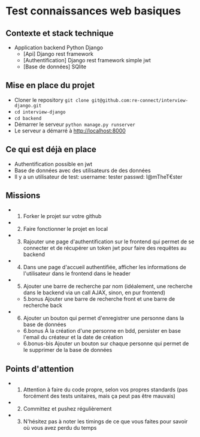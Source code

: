 # Test connaissances web basiques

## Contexte et stack technique

- Application backend Python Django
  - [Api] Django rest framework
  - [Authentification] Django rest framework simple jwt
  - [Base de données] SQlite

## Mise en place du projet

- Cloner le repository `git clone git@github.com:re-connect/interview-django.git`
- `cd interview-django`
- `cd backend`
- Démarrer le serveur `python manage.py runserver`
- Le serveur a démarré à [http://localhost:8000](http://localhost:8000)

## Ce qui est déjà en place

- Authentification possible en jwt
- Base de données avec des utilisateurs de des données
- Il y a un utilisateur de test: username: tester passwd: I@mTheT€ster

## Missions

- 1. Forker le projet sur votre github
- 2. Faire fonctionner le projet en local
- 3. Rajouter une page d'authentification sur le frontend qui permet de se connecter et de récupérer un token jwt pour faire des requêtes au backend
- 4. Dans une page d'accueil authentifiée, afficher les informations de l'utilisateur dans le frontend dans le header
- 5. Ajouter une barre de recherche par nom (idéalement, une recherche dans le backend via un call AJAX, sinon, en pur frontend)
  - 5.bonus Ajouter une barre de recherche front et une barre de recherche back
- 6. Ajouter un bouton qui permet d'enregistrer une personne dans la base de données
  - 6.bonus À la création d'une personne en bdd, persister en base l'email du créateur et la date de création
  - 6.bonus-bis Ajouter un bouton sur chaque personne qui permet de le supprimer de la base de données
## Points d'attention

- 1. Attention à faire du code propre, selon vos propres standards (pas forcément des tests unitaires, mais ça peut pas être mauvais)
- 2. Committez et pushez régulièrement
- 3. N'hésitez pas à noter les timings de ce que vous faites pour savoir où vous avez perdu du temps
